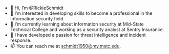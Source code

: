 - 👋 Hi, I’m @RickieSchmidt
- 👀 I’m interested in developing skills to become a professional in the information security field.
- 🌱 I’m currently learning about information security at Mid-State Technical College and working as a security analyst at Sentry Insurance.
- 💞️ I have developed a passion for threat intelligence and incident response.
- 📫 You can reach me at schmidt1950@my.mstc.edu.

<!---
RickieSchmidt/RickieSchmidt is a ✨ special ✨ repository because its `README.md` (this file) appears on your GitHub profile.
You can click the Preview link to take a look at your changes.
--->
